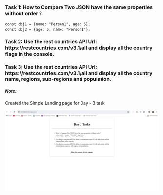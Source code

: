 <h3>Task 1: How to Compare Two JSON have the same properties without order ? </h3>
<code>const obj1 = {name: "Person1", age: 5};
const obj2 = {age: 5, name: "Person1"};
</code>

<h3> Task 2: Use the rest countries API Url: https://restcountries.com/v3.1/all and display all the country flags in the console. </h3>
<h3> Task 3: Use the rest countries API Url: https://restcountries.com/v3.1/all and display all the country name, regions, sub-regions and population.</h3>


<h5>Note: </h5>

Created the Simple Landing page for Day - 3 task <br/>

![alt text](https://github.com/santhosh404/Day-3/blob/main/snapshot.png?raw=true)


